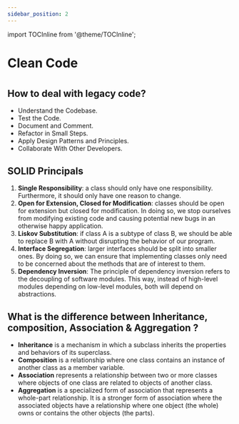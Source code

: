 ```yaml
---
sidebar_position: 2
---
```


import TOCInline from '@theme/TOCInline';

# Clean Code
# <TOCInline toc={toc} />

## How to deal with legacy code?
- Understand the Codebase.
- Test the Code. 
- Document and Comment. 
- Refactor in Small Steps.
- Apply Design Patterns and Principles.
- Collaborate With Other Developers.
## SOLID Principals

1. **Single Responsibility**: a class should only have one responsibility. Furthermore, it should only have one reason to change.
2. **Open for Extension, Closed for Modification**: classes should be open for extension but closed for modification. In doing so, we stop ourselves from modifying existing code and causing potential new bugs in an otherwise happy application. 
3. **Liskov Substitution**: if class A is a subtype of class B, we should be able to replace B with A without disrupting the behavior of our program.
4. **Interface Segregation**: larger interfaces should be split into smaller ones. By doing so, we can ensure that implementing classes only need to be concerned about the methods that are of interest to them.
5. **Dependency Inversion**: The principle of dependency inversion refers to the decoupling of software modules. This way, instead of high-level modules depending on low-level modules, both will depend on abstractions.

## What is the difference between Inheritance, composition, Association & Aggregation ?
- **Inheritance** is a mechanism in which a subclass inherits the properties and behaviors of its superclass. 
- **Composition** is a relationship where one class contains an instance of another class as a member variable.
- **Association** represents a relationship between two or more classes where objects of one class are related to objects of another class.
- **Aggregation** is a specialized form of association that represents a whole-part relationship. It is a stronger form of association where the associated objects have a relationship where one object (the whole) owns or contains the other objects (the parts).

